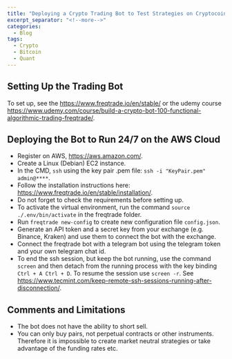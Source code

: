 ```yaml
---
title: "Deploying a Crypto Trading Bot to Test Strategies on Cryptocoins"
excerpt_separator: "<!--more-->"
categories:
  - Blog
tags:
  - Crypto
  - Bitcoin
  - Quant
---
```


## Setting Up the Trading Bot

To set up, see the https://www.freqtrade.io/en/stable/ or the udemy course https://www.udemy.com/course/build-a-crypto-bot-100-functional-algorithmic-trading-freqtrade/.

## Deploying the Bot to Run 24/7 on the AWS Cloud

- Register on AWS, https://aws.amazon.com/.
- Create a Linux (Debian) EC2 instance.
- In the CMD, `ssh` using the key pair .pem file: `ssh -i "KeyPair.pem" admin@****`.
- Follow the installation instructions here: https://www.freqtrade.io/en/stable/installation/.
- Do not forget to check the requirements before setting up.
- To activate the virtual environment, run the command `source ./.env/bin/activate` in the freqtrade folder.
- Run `freqtrade new-config` to create new configuration file `config.json`.
- Generate an API token and a secret key from your exchange (e.g. Binance, Kraken) and use them to connect the bot with the exchange.
- Connect the freqtrade bot with a telegram bot using the telegram token and your own telegram chat id.
- To end the ssh session, but keep the bot running, use the command `screen` and then detach from the running process with the key binding `Ctrl + A Ctrl + D`. To resume the session use `screen -r`. See https://www.tecmint.com/keep-remote-ssh-sessions-running-after-disconnection/.

## Comments and Limitations
  - The bot does not have the ability to short sell.
  - You can only buy pairs, not perpetual contracts or other instruments. Therefore it is impossible to create market neutral strategies or take advantage of the funding rates etc.
